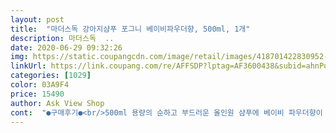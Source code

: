 ```yaml
---
layout: post 
title:  "마더스독 강아지샴푸 포그니 베이비파우더향, 500ml, 1개" 
description: 마더스독  ..
date: 2020-06-29 09:32:26 
img: https://static.coupangcdn.com/image/retail/images/418701422830952-a883a0ce-1e14-47dd-9820-100a440aed07.jpg 
linkUrl: https://link.coupang.com/re/AFFSDP?lptag=AF3600438&subid=ahnPublicAsk&pageKey=282511999&itemId=896900779&vendorItemId=5251906925&traceid=V0-113-51d0715f57b31c2a 
categories: [1029] 
color: 03A9F4 
price: 15490 
author: Ask View Shop 
cont:  "●구매후기●<br/>500ml 용량의 순하고 부드러운 올인원 샴푸에 베이비 파우더향이 난다더니 목욕이 끝나도 제 손에 향이 남아 있을 정도였네요.<br/> 요즘 눈 주변이 가려운지 자주 긁고 있는데 피부가 약한 녀석들에게도 좋다는 포그니 샴푸 꾸준하게 사용해봐야겠습니다.<br/><br/>거품자체도 부드러워서 좋은데 거기에다 베이비파우더 향까지 너무 좋아요 .<br/><br/>댕댕이가 쓰는 제품들은 제가 쓰는 거보다 더 꼼하게 보게 되더라고요.<br/><br/>보통 자연유래 계면활성제 들어가있고 저자극 샴푸라고 하면<br/>샴푸가 거의 간당간당해서 펫샵 가서 구매해야할까 망설이다가 추천받았는데 다행히 로켓배송이라 엄청 빨리 받아서 너무 좋네요 .<br/><br/>손에 펌핑해서 문질해봤더니 거품이 안나서 당황했는데  물만 살짝 묻혀주니 거품이 엄청 잘 나더라구요.<br/><br/>쓰던 샴푸가 똑 떨어져서 급하게 구매했는데 로켓배송이라 완전 빠르게 잘 받아봤어요.<br/> 유아용 샴푸 베이스로 순하게 만들었다고 해서 선택했는데, 직접 써보니 맑고 깨끗한 느낌이더라구요.<br/> 저는 보통 입욕물에 샴푸를 풀어 담구고 머리랑 발 등을 추가로 부분세정해주는데, 요 제품은 물에 풀어 쓰지 말고 몸에 물 적셔주고 바로 문질러주시는게 훨씬 목욕시키기 편하구요, 미세거품이 부드럽고 풍성하게 나서 아주 마음에 들었어요.<br/> 향도 은은한 베이비파우더 향이라 호불호 없이 사용하기 좋았답니다.<br/> 펌핑할 때 보니까 내용물을 꽉 채워 보낸 티가 나더라구요.<br/> 강아지샴푸는 세정력도 중요하지만 헹굼이 빠르게 잘 되는게 특히 중요한데, 세정력도 좋고 헹굼도 빠르고 깨끗하게 잘 되서 맘에 들었습니다.<br/><br/>아이들도 댕댕이 냄새가 너무 좋다고 계속 끌어안고 다니고 있네요 ㅋㅋ<br/>여러모로 잘 선택한것 같아요 .<br/><br/>우리애도 거부감없는지 향에 크게 반응하지 않네요 .<br/><br/>이거 향은 진짜 호불호 없을것 같네요 .<br/><br/>자잘한 거품이라 물에도 잘 씻기고 , 헹구고 나니 털이 부들부들한게<br/>조금만 사용해도 물이랑 닿으면 거품이 잘 나니까 많이 사용안해도 될것 같아요<br/>주변 지인도 사용중이라고 하고 원체 후기가 좋아서 저도 사용해봤어요 .<br/><br/>지금까지 쓰고 있던 샴푸가 조금은 아쉬운 점이 있어서 바꿔보려고 알아 보던 중에 개인적으로 좋아하는 베이비파우더향이 난다는 마더스독 제품을 구매했습니다.<br/><br/>쿠팡 하면 또 로켓배송이 생명인데 19,800원 미만이라도 배송비가 없는 로켓와우 회원인 저에겐 아주 딱이더군요.<br/><br/>털이 뻣뻣해지거나 거품이 잘 나지 않아서 샴푸를 많이 사용하거나 해야되기 때문에 좀 반신반의 했었어요 .<br/><br/>" 
---
```

